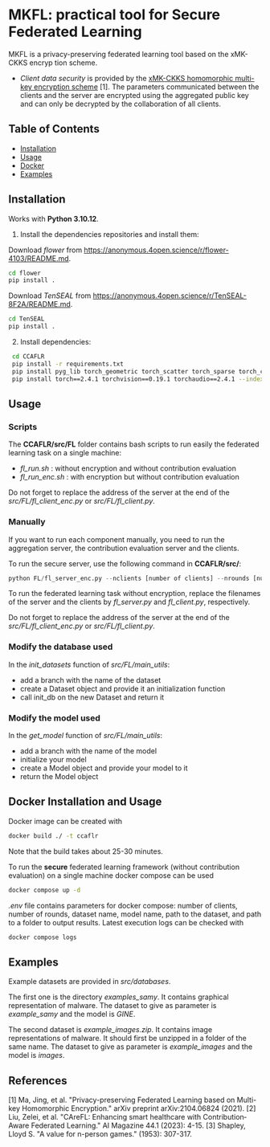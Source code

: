 <!---# CCAFLR - Centralized Coalitional Active Federated Learning with Reputation --->
# MKFL: practical tool for Secure Federated Learning

MKFL is a privacy-preserving federated learning tool based on the xMK-CKKS encryp
tion scheme.

<!---The goal of this project is to implement a secure federated learning framework that combines coalitional federated learning, active learning and reputation evaluation, to be able to deal respectively with curious servers and clients, non balanced datasets, wrong labelling and malicious clients.

For the moment, this repository implements a **secure** federated learning framework.  --->
<!--- with **contribution evaluation**.--->
- *Client data security* is provided by the [xMK-CKKS homomorphic multi-key encryption scheme](https://arxiv.org/abs/2104.06824) \[1\]. The parameters communicated between the clients and the server are encrypted using the aggregated public key and can only be decrypted by the collaboration of all clients.
<!---- *[Contribution evaluation](https://onlinelibrary.wiley.com/doi/full/10.1002/aaai.12082)* \[2\] is realized by a trusted server computing the *Shapley value* \[3\] of each client update. We implemented three client elimination methodologies based on it :
  - *delete_one*: the client with the Shapley value the most under the threshold is discarded.
  - *delete* : all clients with Shapley values under the threshold are discarded.
  - *set_aside* : all client with Shapley values under the threshold are discarded but are given the opportunity rejoin the process at the next contribution evaluation. --->


## Table of Contents
- [Installation](#installation)
- [Usage](#usage)
- [Docker](#docker)
- [Examples](#examples)


## Installation
Works with **Python 3.10.12**.
<!---1. Clone the repository:
```bash
 git clone git@github.com:marielonfils/CCAFLR.git
```
2. Clone the dependencies repositories and install them:
```bash
git clone git@github.com:marielonfils/flower.git
cd flower
pip install .
git clone git@github.com:marielonfils/TenSEAL.git
cd TenSEAL
pip install. 
``` --->


1. Install the dependencies repositories and install them:

Download *flower* from https://anonymous.4open.science/r/flower-4103/README.md. 
```bash
cd flower
pip install .
```
Download *TenSEAL* from https://anonymous.4open.science/r/TenSEAL-8F2A/README.md.
```bash
cd TenSEAL
pip install .
```


2. Install dependencies:
```bash
 cd CCAFLR
 pip install -r requirements.txt
 pip install pyg_lib torch_geometric torch_scatter torch_sparse torch_cluster torch_spline_conv -f https://data.pyg.org/whl/torch-2.4.0+cpu.html
 pip install torch==2.4.1 torchvision==0.19.1 torchaudio==2.4.1 --index-url https://download.pytorch.org/whl/cpu
 ```
 
## Usage
### Scripts
The **CCAFLR/src/FL** folder contains bash scripts to run easily the federated learning task on a single machine:
 - *fl_run.sh* : without encryption and without contribution evaluation
 - *fl_run_enc.sh* : with encryption but without contribution evaluation

Do not forget to replace the address of the server at the end of the *src/FL/fl_client_enc.py* or *src/FL/fl_client.py*.
 <!---- *ce_run.sh* : without encryption but with contribution evaluation
 - *ce_run_enc.sh* : with encryption and with contribution evaluation. --->
### Manually
If you want to run each component manually, you need to run the aggregation server, the contribution evaluation server and the clients. 

To run the secure server, use the following command in **CCAFLR/src/**:
```python
python FL/fl_server_enc.py --nclients [number of clients] --nrounds [number of rounds] --filepath [folder path to store results] --dataset [split_scdg1] [--noce] 
```
<!-----methodo [delete_one/delete/set_aside] --threshold [threshold value]
The *noce* option specifies that no contribution evaluation should be done. In that case, it is unnecessary to specify the *methodo* and *threshold* options.--->


<!--- When evaluating the contributions, *noce* should not be specified. The *delete_one* methodology discards the worst client having a Shapley value under the threshold. The *delete* methodology discards all clients instead of the worst client. The *set_aside* methodology discards all clients and gives them the opportunity to rejoin the process at the next evaluation round. You also need to run the contribution evaluation server using the following command in **CCAFLR/src/**:
# ```python
# python FL/fl_ce_server.py [--enc] --nclients [number of clients] --filepath [folder path to store results] --dataset [split_scdg1]>
```

To run one client, use the following command in **CCAFLR/src/**:
```python
python FL/fl_client_enc.py --nclients [number of clients] --partition [id of the client (0 to number of clients -1)] --filepath [folder path to store results] --dataset [name of the dataset] --model [name of the model] [--datapath] [--split[whether to use the whole dataset or to split it]] 
``` --->


To run the federated learning task without encryption, replace the filenames of the server and the clients by *fl_server.py* and *fl_client.py*, respectively.
 <!--- and remove the *enc** option from the CE server command.--->

Do not forget to replace the address of the server at the end of the *src/FL/fl_client_enc.py* or *src/FL/fl_client.py*. 

### Modify the database used

In the *init_datasets* function of *src/FL/main_utils*:
- add a branch with the name of the dataset
- create a Dataset object and provide it an initialization function
- call init_db on the new Dataset and return it

### Modify the model used

In the *get_model* function of *src/FL/main_utils*:
- add a branch with the name of the model
- initialize your model
- create a Model object and provide your model to it
- return the Model object


## Docker Installation and Usage

Docker image can be created with
```bash
docker build ./ -t ccaflr
```
Note that the build takes about 25-30 minutes.

To run the **secure** federated learning framework (without contribution evaluation) on a single machine docker compose can be used
```bash
docker compose up -d
```

*.env* file contains parameters for docker compose: number of clients, number of rounds, dataset name, model name, path to the dataset, and path to a folder to output results.
Latest execution logs can be checked with
```bash
docker compose logs
```

## Examples
Example datasets are provided in *src/databases*.

The first one is the directory *examples_samy*. It contains graphical representation of malware. The dataset to give as parameter is *example_samy* and the model is *GINE*.

The second dataset is *example_images.zip*. It contains image representations of malware. It should first be unzipped in a folder of the same name. The dataset to give as parameter is *example_images* and the model is *images*.


## References
\[1\] Ma, Jing, et al. "Privacy-preserving Federated Learning based on Multi-key Homomorphic Encryption." arXiv preprint arXiv:2104.06824 (2021).
\[2\] Liu, Zelei, et al. "CAreFL: Enhancing smart healthcare with Contribution‐Aware Federated Learning." AI Magazine 44.1 (2023): 4-15.
\[3\] Shapley, Lloyd S. "A value for n-person games." (1953): 307-317.
